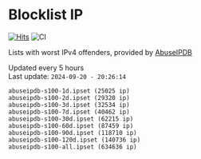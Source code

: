 # Blocklist IP

[![Hits](https://hits.seeyoufarm.com/api/count/incr/badge.svg?url=https%3A%2F%2Fgithub.com%2Fborestad%2Fblocklist-ip%2F&count_bg=%2379C83D&title_bg=%23555555&icon=&icon_color=%23E7E7E7&title=hits&edge_flat=false)](https://hits.seeyoufarm.com)  ![CI](https://img.shields.io/github/workflow/status/borestad/blocklist-ip/CI?style=flat-square)

Lists with worst IPv4 offenders, provided by [AbuseIPDB](https://www.abuseipdb.com/)

<!-- FOOTER-PLACEHOLDER -->
Updated every 5 hours<br>
Last update: `2024-09-20 - 20:26:14`
```
abuseipdb-s100-1d.ipset (25025 ip)
abuseipdb-s100-2d.ipset (29320 ip)
abuseipdb-s100-3d.ipset (32534 ip)
abuseipdb-s100-7d.ipset (40462 ip)
abuseipdb-s100-30d.ipset (62215 ip)
abuseipdb-s100-60d.ipset (87459 ip)
abuseipdb-s100-90d.ipset (118710 ip)
abuseipdb-s100-120d.ipset (140736 ip)
abuseipdb-s100-all.ipset (634636 ip)
```
